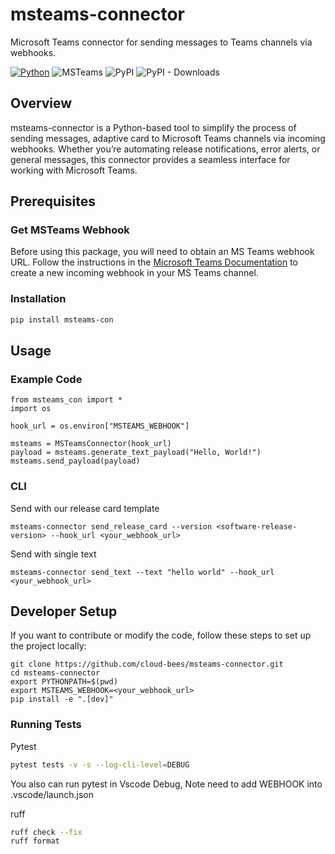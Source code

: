# msteams-connector
Microsoft Teams connector for sending messages to Teams channels via webhooks.

[![Python](https://img.shields.io/badge/Python-3.10%20%7C%203.11-blue?style=flat&logo=python&logoColor=white)](https://www.python.org/downloads/release/python-3100/)
![MSTeams](https://img.shields.io/badge/Teams-6264A7?style=flat&logo=microsoft-teams&logoColor=white)
![PyPI](https://img.shields.io/pypi/v/msteams-con?label=pypi%20package)
![PyPI - Downloads](https://img.shields.io/pypi/dm/msteams-con)

## Overview

msteams-connector is a Python-based tool to simplify the process of sending messages, adaptive card to Microsoft Teams channels via incoming webhooks. Whether you’re automating release notifications, error alerts, or general messages, this connector provides a seamless interface for working with Microsoft Teams.

## Prerequisites
### Get MSTeams Webhook

Before using this package, you will need to obtain an MS Teams webhook URL. Follow the instructions in the [Microsoft Teams Documentation](https://learn.microsoft.com/en-us/microsoftteams/platform/webhooks-and-connectors/how-to/add-incoming-webhook?tabs=newteams%2Cdotnet) to create a new incoming webhook in your MS Teams channel.

### Installation
```sh
pip install msteams-con
```


## Usage

### Example Code
```
from msteams_con import *
import os

hook_url = os.environ["MSTEAMS_WEBHOOK"]

msteams = MSTeamsConnector(hook_url)
payload = msteams.generate_text_payload("Hello, World!")
msteams.send_payload(payload)
```

### CLI

Send with our release card template
```
msteams-connector send_release_card --version <software-release-version> --hook_url <your_webhook_url>
```
Send with single text
```
msteams-connector send_text --text "hello world" --hook_url <your_webhook_url> 
```

## Developer Setup
If you want to contribute or modify the code, follow these steps to set up the project locally:
```
git clone https://github.com/cloud-bees/msteams-connector.git
cd msteams-connector
export PYTHONPATH=$(pwd)
export MSTEAMS_WEBHOOK=<your_webhook_url>
pip install -e ".[dev]"
```

### Running Tests

Pytest
```sh
pytest tests -v -s --log-cli-level=DEBUG
```
You also can run pytest in Vscode Debug, Note need to add WEBHOOK into .vscode/launch.json

ruff
```sh
ruff check --fix
ruff format
```